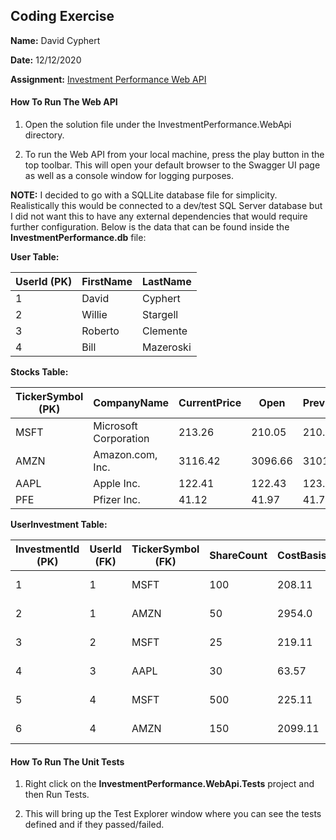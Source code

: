 ## Coding Exercise
**Name:** David Cyphert

**Date:** 12/12/2020

**Assignment:** [Investment Performance Web API](InvestmentPerformanceWebAPI.md#investment-performance-web-api)

#### How To Run The Web API
1. Open the solution file under the InvestmentPerformance.WebApi directory.

2. To run the Web API from your local machine, press the play button in the top toolbar. This will open your default browser to the Swagger UI page as well as a console window for logging purposes.

**NOTE:** I decided to go with a SQLLite database file for simplicity. Realistically this would be connected to a dev/test SQL Server database but I did not want this to have any external dependencies that would require further configuration. Below is the data that can be found inside the **InvestmentPerformance.db** file:

**User Table:**

| UserId (PK)  | FirstName  | LastName  |
| ------------ | ------------ | ------------ |
| 1  | David  | Cyphert  |
| 2  |  Willie | Stargell  |
| 3  | Roberto  |  Clemente |
| 4  | Bill  | Mazeroski  |

**Stocks Table:**

|  TickerSymbol (PK) | CompanyName  | CurrentPrice  |  Open |  PreviousClose | Bid  |  Ask | Volume  |
| ------------ | ------------ | ------------ | ------------ | ------------ | ------------ | ------------ | ------------ |
| MSFT  | Microsoft Corporation | 213.26 | 210.05 | 210.52  |  213.05 | 212.96 | 28485071  |
| AMZN | Amazon.com, Inc.  | 3116.42  | 3096.66 | 3101.49  |  3108.54 |  3112.62 |  2940618 |
| AAPL  |  Apple Inc. | 122.41 | 122.43  | 123.24  | 122.17  | 122.19  |  81462378 |
| PFE  | Pfizer Inc.  | 41.12  | 41.97 | 41.73  |  41.27 | 41.29  |  58902778 |

**UserInvestment Table:**

| InvestmentId (PK) |  UserId (FK) |  TickerSymbol (FK) |  ShareCount | CostBasis |  PurchaseDate |
| ------------ | ------------ | ------------ | ------------ | ------------ | ------------ |
|  1 |  1 | MSFT  | 100  | 208.11  |  2020-04-10 00:00:00 |
|  2 |  1 | AMZN  | 50  | 2954.0  |  2020-02-01 00:00:00 |
|  3 |  2 | MSFT  |  25 | 219.11  | 2020-08-17 00:00:00  |
|  4 |  3 | AAPL  | 30  | 63.57  | 2019-03-01 00:00:00  |
| 5 |  4 | MSFT | 500  | 225.11  | 2020-04-24 00:00:00  |
| 6 |  4 | AMZN  | 150  | 2099.11  | 2018-06-13 00:00:00  |

#### How To Run The Unit Tests
1. Right click on the **InvestmentPerformance.WebApi.Tests** project and then Run Tests.

2. This will bring up the Test Explorer window where you can see the tests defined and if they passed/failed.